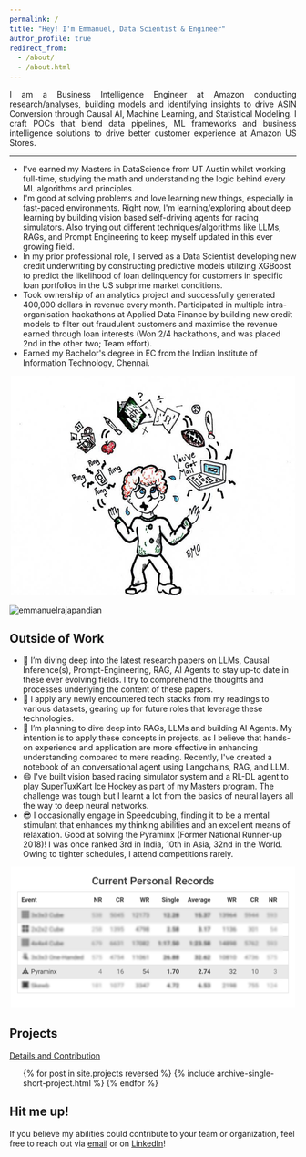 ```yaml
---
permalink: /
title: "Hey! I'm Emmanuel, Data Scientist & Engineer"
author_profile: true
redirect_from: 
  - /about/
  - /about.html
---
```


<p align="justify"> 
I am a Business Intelligence Engineer at Amazon conducting research/analyses, building models and identifying insights to drive ASIN Conversion through Causal AI, Machine Learning, and Statistical Modeling. I craft POCs that blend data pipelines, ML frameworks and business intelligence solutions to drive better customer experience at Amazon US Stores. </p>

------

- I've earned my Masters in DataScience from UT Austin whilst working full-time, studying the math and understanding the logic behind every ML algorithms and principles.
- I'm good at solving problems and love learning new things, especially in fast-paced environments. Right now, I'm learning/exploring about deep learning by building vision based self-driving agents for racing simulators. Also trying out different techniques/algorithms like LLMs, RAGs, and Prompt Engineering to keep myself updated in this ever growing field.
- In my prior professional role, I served as a Data Scientist developing new credit underwriting by constructing predictive models utilizing XGBoost to predict the likelihood of loan delinquency for customers in specific loan portfolios in the US subprime market conditions.
- Took ownership of an analytics project and successfully generated 400,000 dollars in revenue every month. Participated in multiple intra-organisation hackathons at Applied Data Finance by building new credit models to filter out fraudulent customers and maximise the revenue earned through loan interests (Won 2/4 hackathons, and was placed 2nd in the other two; Team effort).
- Earned my Bachelor's degree in EC from the Indian Institute of Information Technology, Chennai. 

<p align="center">
    <img width="500" src="/images/juggling.jpeg" alt="Juggling work n Studies">
</p>

<p align="left"> <img src="https://komarev.com/ghpvc/?username=emmanuelrajapandian&label=Profile%20Views&color=0040d6&style=flat-square" alt="emmanuelrajapandian" /> </p>

Outside of Work
------
- 🔭 I’m diving deep into the latest research papers on LLMs, Causal Inference(s), Prompt-Engineering, RAG, AI Agents to stay up-to date in these ever evolving fields. I try to comprehend the thoughts and processes underlying the content of these papers.
- 🌱 I apply any newly encountered tech stacks from my readings to various datasets, gearing up for future roles that leverage these technologies. 
- 🤔 I’m planning to dive deep into RAGs, LLMs and building AI Agents. My intention is to apply these concepts in projects, as I believe that hands-on experience and application are more effective in enhancing understanding compared to mere reading. Recently, I've created a notebook of an conversational agent using Langchains, RAG, and LLM.
- 😄 I've built vision based racing simulator system and a RL-DL agent to play SuperTuxKart Ice Hockey as part of my Masters program. The challenge was tough but I learnt a lot from the basics of neural layers all the way to deep neural networks.
- 😎 I occasionally engage in Speedcubing, finding it to be a mental stimulant that enhances my thinking abilities and an excellent means of relaxation. Good at solving the Pyraminx (Former National Runner-up 2018)! I was once ranked 3rd in India, 10th in Asia, 32nd in the World. Owing to tighter schedules, I attend competitions rarely.

<p align="center">
    <img width="500" src="/images/record.png" alt="pyraminx ranking">
</p>


Projects
------
<i class="fas fa-link" aria-hidden="true"></i>  <a href="https://emmanuelrajapandian.github.io/projects/">Details and Contribution</a>
<ul>{% for post in site.projects reversed %}
  {% include archive-single-short-project.html %}
{% endfor %}</ul>

Hit me up!
------
If you believe my abilities could contribute to your team or organization, feel free to reach out via [email](mailto:emmanuel.rajapandian@gmail.com) or on [LinkedIn](https://www.linkedin.com/in/emmanuel-rajapandian/)!
